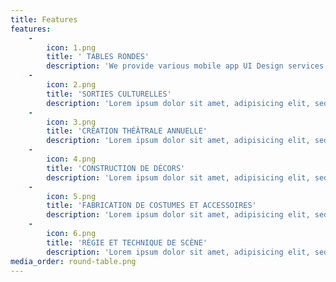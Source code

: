 ```yaml
---
title: Features
features:
    -
        icon: 1.png
        title: ' TABLES RONDES'
        description: 'We provide various mobile app UI Design services Android, ios,windows phone. As well as we follow latest trend in our molestie consequat.'
    -
        icon: 2.png
        title: 'SORTIES CULTURELLES'
        description: 'Lorem ipsum dolor sit amet, adipisicing elit, sed do eiusmod tempor incididunt ut labore et dolore magna aliqua.'
    -
        icon: 3.png
        title: 'CRÉATION THÉÂTRALE ANNUELLE'
        description: 'Lorem ipsum dolor sit amet, adipisicing elit, sed do eiusmod tempor incididunt ut labore et dolore magna aliqua.'
    -
        icon: 4.png
        title: 'CONSTRUCTION DE DÉCORS'
        description: 'Lorem ipsum dolor sit amet, adipisicing elit, sed do eiusmod tempor incididunt ut labore et dolore magna aliqua.'
    -
        icon: 5.png
        title: 'FABRICATION DE COSTUMES ET ACCESSOIRES'
        description: 'Lorem ipsum dolor sit amet, adipisicing elit, sed do eiusmod tempor incididunt ut labore et dolore magna aliqua.'
    -
        icon: 6.png
        title: 'RÉGIE ET TECHNIQUE DE SCÈNE'
        description: 'Lorem ipsum dolor sit amet, adipisicing elit, sed do eiusmod tempor incididunt ut labore et dolore magna aliqua.'
media_order: round-table.png
---
```


